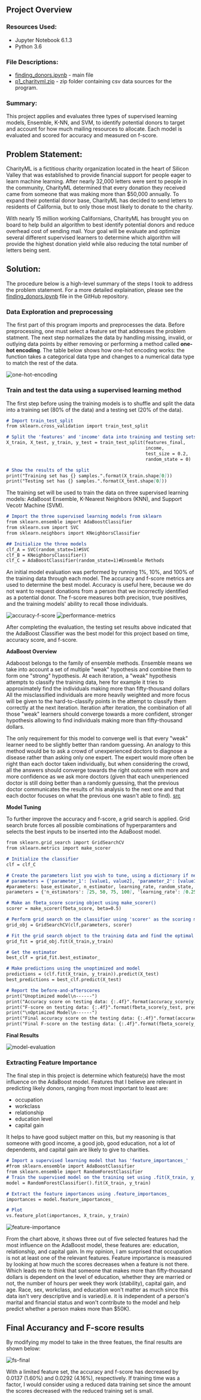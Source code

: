 ## Project Overview

### Resources Used:

- Jupyter Notebook 6.1.3 
- Python 3.6

### File Descriptions:

- [finding_donors.ipynb](https://github.com/lizgarseeyah/Finding-Donors/blob/master/finding_donors.ipynb) - main file
-  [p1_charityml.zip](https://github.com/lizgarseeyah/Finding-Donors/blob/master/p1_charityml_rev2.zip) - zip folder containing csv data sources for the program.

### Summary:

This project applies and evaluates three types of supervised learning models, Ensemble, K-NN, and SVM, to identify potential donors to target and account for how much mailing resources to allocate. Each model is evaluated and scored for accuracy and measured on f-score.

## Problem Statement:

CharityML is a fictitious charity organization located in the heart of Silicon Valley that was established to provide financial support for people eager to learn machine learning. After nearly 32,000 letters were sent to people in the community, CharityML determined that every donation they received came from someone that was making more than $50,000 annually. To expand their potential donor base, CharityML has decided to send letters to residents of California, but to only those most likely to donate to the charity. 

With nearly 15 million working Californians, CharityML has brought you on board to help build an algorithm to best identify potential donors and reduce overhead cost of sending mail. Your goal will be evaluate and optimize several different supervised learners to determine which algorithm will provide the highest donation yield while also reducing the total number of letters being sent.

## Solution: 

The procedure below is a high-level summary of the steps I took to address the problem statement. For a more detailed explaination, please see the [finding_donors.ipynb](https://github.com/lizgarseeyah/Finding-Donors/blob/master/finding_donors.ipynb) file in the GitHub repository.

### Data Exploration and preprocessing

The first part of this program imports and preprocesses the data. Before preprocessing, one must select a feature set that addresses the problem statment. The next step normalizes the data by handling missing, invalid, or outlying data points by either removing or performing a method called **one-hot encoding**. The table below shows how one-hot encoding works: the function takes a categorical data type and changes to a numerical data type to match the rest of the data.


![one-hot-encoding](/img/One-Hot-encoding.png) 

### Train and test the data using a supervised learning method 

The first step before using the training models is to shuffle and split the data into a training set (80% of the data) and a testing set (20% of the data).

```markdown
# Import train_test_split
from sklearn.cross_validation import train_test_split

# Split the 'features' and 'income' data into training and testing sets
X_train, X_test, y_train, y_test = train_test_split(features_final, 
                                                    income, 
                                                    test_size = 0.2, 
                                                    random_state = 0)

# Show the results of the split
print("Training set has {} samples.".format(X_train.shape[0]))
print("Testing set has {} samples.".format(X_test.shape[0]))
```
The training set will be used to train the data on three supervised learning models: AdaBoost Ensemble, K-Nearest Neighbors (KNN), and Support Vecotr Machine (SVM).

```markdown
# Import the three supervised learning models from sklearn
from sklearn.ensemble import AdaBoostClassifier
from sklearn.svm import SVC
from sklearn.neighbors import KNeighborsClassifier

## Initialize the three models
clf_A = SVC(random_state=1)#SVC
clf_B = KNeighborsClassifier()
clf_C = AdaBoostClassifier(random_state=1)#Ensemble Methods
```
An initial model evaluation was performed by running 1%, 10%, and 100% of the training data through each model. The accuracy and f-score metrics are used to determine the best model. Accuracy is useful here, because we do not want to request donations from a person that we incorrectly identified as a potential donor. The f-score measures both precision, true positives, and the training models' ability to recall those individuals.

![accuracy-f-score](/img/accuracy-f-score.png) 
![performance-metrics](/img/performance-metrics.png) 

After completing the evaluation, the testing set results above indicated that the AdaBoost Classifier was the best model for this project based on time, accuracy score, and f-score.

**AdaBoost Overview**

Adaboost belongs to the family of ensemble methods. Ensemble means we take into account a set of multiple "weak" hypothesis and combine them to form one "strong" hypothesis. At each iteration, a "weak" hypothesis attempts to classify the training data, here for example it tries to approximately find the individuals making more than fifty-thousand dollars All the misclassified individuals are more heavily weighted and more focus will be given to the hard-to-classify points in the attempt to classify them correctly at the next iteration. Iteration after iteration, the combination of all those "weak" learners should converge towards a more confident, stronger hypothesis allowing to find individuals making more than fifty-thousand dollars. 

The only requirement for this model to converge well is that every "weak" learner need to be slightly better than random guessing. An analogy to this method would be to ask a crowd of unexperienced doctors to diagnose a disease rather than asking only one expert. The expert would more often be right than each doctor taken individually, but when considering the crowd, all the answers should converge towards the right outcome with more and more confidence as we ask more doctors (given that each unexperienced doctor is still doing better than a randomly guessing, that the previous doctor communicates the results of his analysis to the next one and that each doctor focuses on what the previous one wasn't able to find).
[src](https://www.analyticsvidhya.com/blog/2015/11/quick-introduction-boosting-algorithms-machine-learning/)

**Model Tuning**

To further improve the accuracy and f-score, a grid search is applied. Grid search brute forces all possible combinations of hyperparamters and selects the best inputs to be inserted into the AdaBoost model. 

```markdown
from sklearn.grid_search import GridSearchCV
from sklearn.metrics import make_scorer

# Initialize the classifier
clf = clf_C

# Create the parameters list you wish to tune, using a dictionary if needed.
# parameters = {'parameter_1': [value1, value2], 'parameter_2': [value1, value2]}
#parameters: base_estimator, n_estimator, learning_rate, random_state, algorithm
parameters = {'n_estimators': [25, 50, 75, 100], 'learning_rate': [0.25, 0.5, 0.75,1.0]}

# Make an fbeta_score scoring object using make_scorer()
scorer = make_scorer(fbeta_score, beta=0.5)

# Perform grid search on the classifier using 'scorer' as the scoring method using GridSearchCV()
grid_obj = GridSearchCV(clf,parameters, scorer)

# Fit the grid search object to the training data and find the optimal parameters using fit()
grid_fit = grid_obj.fit(X_train,y_train)

# Get the estimator
best_clf = grid_fit.best_estimator_

# Make predictions using the unoptimized and model
predictions = (clf.fit(X_train, y_train)).predict(X_test)
best_predictions = best_clf.predict(X_test)

# Report the before-and-afterscores
print("Unoptimized model\n------")
print("Accuracy score on testing data: {:.4f}".format(accuracy_score(y_test, predictions)))
print("F-score on testing data: {:.4f}".format(fbeta_score(y_test, predictions, beta = 0.5)))
print("\nOptimized Model\n------")
print("Final accuracy score on the testing data: {:.4f}".format(accuracy_score(y_test, best_predictions)))
print("Final F-score on the testing data: {:.4f}".format(fbeta_score(y_test, best_predictions, beta = 0.5)))
```
**Final Results**

![model-evaluation](/img/model-evaluation.png)

### Extracting Feature Importance

The final step in this project is determine which feature(s) have the most influence on the AdaBoost model. Features that I believe are relevant in predicting likely donors, ranging from most important to least are:

- occupation
- workclass
- relationship
- education level
- capital gain

It helps to have good subject matter on this, but my reasoning is that someone with good income, a good job, good education, not a lot of dependents, and capital gain are likely to give to charities.

```markdown
# Import a supervised learning model that has 'feature_importances_'
#from sklearn.ensemble import AdaBoostClassifier
from sklearn.ensemble import RandomForestClassifier
# Train the supervised model on the training set using .fit(X_train, y_train)
model = RandomForestClassifier().fit(X_train, y_train)

# Extract the feature importances using .feature_importances_ 
importances = model.feature_importances_

# Plot
vs.feature_plot(importances, X_train, y_train)
```
![feature-importance](/img/feature-importance.png) 

From the chart above, it shows three out of five selected features had the most influence on the AdaBoost model, these features are: education, relationship, and capital gain. In my opinion, I am surprised that occupation is not at least one of the relevant features. Feature importance is measured by looking at how much the scores decreases when a feature is not there. Which leads me to think that someone that makes more than fifty-thousand dollars is dependent on the level of education, whether they are married or not, the number of hours per week they work (stability), capital gain, and age. Race, sex, workclass, and education won't matter as much since this data isn't very descriptive and is varied(i.e. it is independent of a person's marital and financial status and won't contribute to the model and help predict whether a person makes more than $50K).

## Final Accurancy and F-score results

By modifying my model to take in the three featues, the final results are shown below:

![fs-final](/img/fs-final.png) 

With a limited feature set, the accuracy and f-score has decreased by 0.0137 (1.60%) and 0.0292 (4.16%), respectively. If training time was a factor, I would consider using a reduced data training set since the amount the scores decreased with the reduced training set is small.
